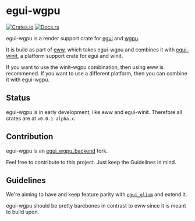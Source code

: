# egui-wgpu

[![Crates.io](https://img.shields.io/crates/v/egui-wgpu.svg)](https://crates.io/crates/egui-wgpu)
[![Docs.rs](https://docs.rs/egui-wgpu/badge.svg)](https://docs.rs/egui-wgpu)

egui-wgpu is a render support crate for [egui](https://github.com/emilk/egui)
and [wgpu](https://github.com/gfx-rs/wgpu-rs).

It is build as part of [eww](https://github.com/LU15W1R7H/eww), which takes egui-wgpu and
combines it with [egui-winit](https://github.com/LU15W1R7H/eww/tree/main/egui-winit), a platform support crate for egui and winit.

If you want to use the winit-wgpu combination, then using eww is recommened.
If you want to use a different platform, then you can combine it with egui-wgpu.

## Status

egui-wgpu is in early development, like eww and egui-winit. Therefore all crates are at `v0.0.1-alpha.x`.

## Contribution

egui-wgpu is an [egui\_wgpu\_backend](https://github.com/hasenbanck/egui_winit_backend) fork.

Feel free to contribute to this project. Just keep the Guidelines in mind.

## Guidelines

We're aiming to have and keep feature parity
with [`egui_glium`](https://github.com/emilk/egui/tree/master/egui_glium) and extend it.

egui-wgpu should be pretty barebones in contrast to eww since it is meant to build upon.

